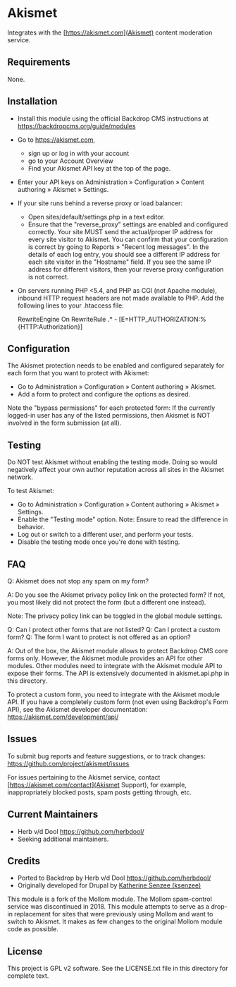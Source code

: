 Akismet
=======

Integrates with the [https://akismet.com](Akismet) content moderation service.

Requirements
------------

None.


Installation
------------

* Install this module using the official Backdrop CMS instructions at
  <https://backdropcms.org/guide/modules>
* Go to <https://akismet.com>,
  * sign up or log in with your account
  * go to your Account Overview
  * Find your Akismet API key at the top of the page.
* Enter your API keys on Administration » Configuration » Content authoring
  » Akismet » Settings.
* If your site runs behind a reverse proxy or load balancer:
  * Open sites/default/settings.php in a text editor.
  * Ensure that the "reverse_proxy" settings are enabled and configured
    correctly.
  Your site MUST send the actual/proper IP address for every site visitor to
  Akismet.  You can confirm that your configuration is correct by going to
  Reports » "Recent log messages".  In the details of each log entry, you should
  see a different IP address for each site visitor in the "Hostname" field.
  If you see the same IP address for different visitors, then your reverse proxy
  configuration is not correct.
* On servers running PHP <5.4, and PHP as CGI (not Apache module), inbound HTTP
  request headers are not made available to PHP.  Add the following lines to
  your .htaccess file:

    RewriteEngine On
    RewriteRule .* - [E=HTTP_AUTHORIZATION:%{HTTP:Authorization}]

Configuration
-------------

The Akismet protection needs to be enabled and configured separately for each
form that you want to protect with Akismet:

* Go to Administration » Configuration » Content authoring » Akismet.
* Add a form to protect and configure the options as desired.

Note the "bypass permissions" for each protected form:  If the currently
logged-in user has any of the listed permissions, then Akismet is NOT involved
in the form submission (at all).

Testing
-------

Do NOT test Akismet without enabling the testing mode. Doing so would negatively
affect your own author reputation across all sites in the Akismet network.

To test Akismet:

* Go to Administration » Configuration » Content authoring » Akismet » Settings.
* Enable the "Testing mode" option.
  Note: Ensure to read the difference in behavior.
* Log out or switch to a different user, and perform your tests.
* Disable the testing mode once you're done with testing.

FAQ
---

Q: Akismet does not stop any spam on my form?

A: Do you see the Akismet privacy policy link on the protected form?  If not, you
   most likely did not protect the form (but a different one instead).

   Note: The privacy policy link can be toggled in the global module settings.

Q: Can I protect other forms that are not listed?
Q: Can I protect a custom form?
Q: The form I want to protect is not offered as an option?

A: Out of the box, the Akismet module allows to protect Backdrop CMS core forms only.
   However, the Akismet module provides an API for other modules.  Other modules
   need to integrate with the Akismet module API to expose their forms.  The API
   is extensively documented in akismet.api.php in this directory.

   To protect a custom form, you need to integrate with the Akismet module API.
   If you have a completely custom form (not even using Backdrop's Form API), see
   the Akismet developer documentation: <https://akismet.com/development/api/>

Issues
------

To submit bug reports and feature suggestions, or to track changes:
  <https://github.com/project/akismet/issues>

For issues pertaining to the Akismet service, contact [https://akismet.com/contact](Akismet Support),
for example, inappropriately blocked posts, spam posts getting through, etc.

Current Maintainers
-------------------

* Herb v/d Dool <https://github.com/herbdool/>
* Seeking additional maintainers.

Credits
-------

* Ported to Backdrop by Herb v/d Dool <https://github.com/herbdool/>
* Originally developed for Drupal by [Katherine Senzee (ksenzee)](http://drupal.org/u/ksenzee)

This module is a fork of the Mollom module. The Mollom spam-control service was
discontinued in 2018. This module attempts to serve as a drop-in replacement
for sites that were previously using Mollom and want to switch to Akismet. It
makes as few changes to the original Mollom module code as possible.

License
-------

This project is GPL v2 software. See the LICENSE.txt file in this directory for
complete text.
